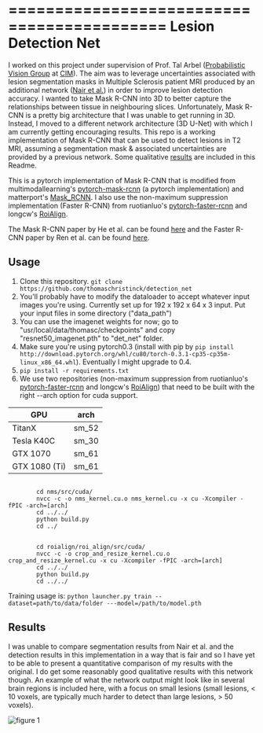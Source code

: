 ===========================================
Lesion Detection Net
===========================================

I worked on this project under supervision of Prof. Tal Arbel ([Probabilistic Vision Group](http://www.cim.mcgill.ca/~pvg/) at [CIM](http://www.cim.mcgill.ca)). The aim was to leverage uncertainties associated with lesion segmentation masks in Multiple Sclerosis patient MRI produced by an additional network ([Nair et al.](https://link.springer.com/chapter/10.1007/978-3-030-00928-1_74)) in order to improve lesion detection accuracy. I wanted to take Mask R-CNN into 3D to better capture the relationships between tissue in neighbouring slices. Unfortunately, Mask R-CNN is a pretty big architecture that I was unable to get running in 3D. Instead, I moved to a different network architecture (3D U-Net) with which I am currently getting encouraging results. This repo is a working implementation of Mask R-CNN that can be used to detect lesions in T2 MRI, assuming a segmentation mask & associated uncertainties are provided by a previous network. Some qualitative [results](#results) are included in this Readme.

This is a pytorch implementation of Mask R-CNN that is modified from multimodallearning's [pytorch-mask-rcnn](https://github.com/multimodallearning/pytorch-mask-rcnn) (a pytorch implementation) and matterport's [Mask_RCNN](https://github.com/matterport/Mask_RCNN). I also use the non-maximum suppression implementation (Faster R-CNN) from ruotianluo's [pytorch-faster-rcnn](https://github.com/ruotianluo/pytorch-faster-rcnn) and longcw's [RoiAlign](https://github.com/longcw/RoIAlign.pytorch).

The Mask R-CNN paper by He et al. can be found [here](https://arxiv.org/abs/1703.06870) and the Faster R-CNN paper by Ren et al. can be found [here](https://arxiv.org/abs/1506.01497).

## Usage
1. Clone this repository.
```git clone https://github.com/thomaschristinck/detection_net```
2. You'll probably have to modify the dataloader to accept whatever input images you're using. Currently set up for 192 x 192 x 64 x 3 input. Put your input files in some directory ("data_path")
3. You can use the imagenet weights for now; go to "usr/local/data/thomasc/checkpoints" and copy "resnet50_imagenet.pth" to "det_net" folder.
4. Make sure you're using pytorch0.3 (install with pip by ```pip install http://download.pytorch.org/whl/cu80/torch-0.3.1-cp35-cp35m-linux_x86_64.whl```). Eventually I might upgrade to 0.4.
5. ```pip install -r requirements.txt```
6.  We use two repositories (non-maximum suppression from ruotianluo's [pytorch-faster-rcnn](https://github.com/ruotianluo/pytorch-faster-rcnn) and longcw's [RoiAlign](https://github.com/longcw/RoIAlign.pytorch)) that need to be built with the right --arch option for cuda support.


| GPU | arch |
| --- | --- |
| TitanX | sm_52 |
| Tesla K40C | sm_30 |
| GTX 1070 | sm_61 |
| GTX 1080 (Ti) | sm_61 |

```

        cd nms/src/cuda/
        nvcc -c -o nms_kernel.cu.o nms_kernel.cu -x cu -Xcompiler -fPIC -arch=[arch]
        cd ../../
        python build.py
        cd ../

```

```

        cd roialign/roi_align/src/cuda/
        nvcc -c -o crop_and_resize_kernel.cu.o crop_and_resize_kernel.cu -x cu -Xcompiler -fPIC -arch=[arch]
        cd ../../
        python build.py
        cd ../../

```

Training usage is:
```python launcher.py train --dataset=path/to/data/folder ---model=/path/to/model.pth```

<a name="results"/>

## Results

I was unable to compare segmentation results from Nair et al. and the detection results in this implementation in a way that is fair and so I have yet to be able to present a quantitative comparison of my results with the original. I do get some reasonably good qualitative results with this network though. An example of what the network output might look like in several brain regions is included here, with a focus on small lesions (small lesions, < 10 voxels,  are typically much harder to detect than large lesions, > 50 voxels).

![figure 1](https://github.com/thomaschristinck/detection_net/blob/master/figures/qual_results.png)
